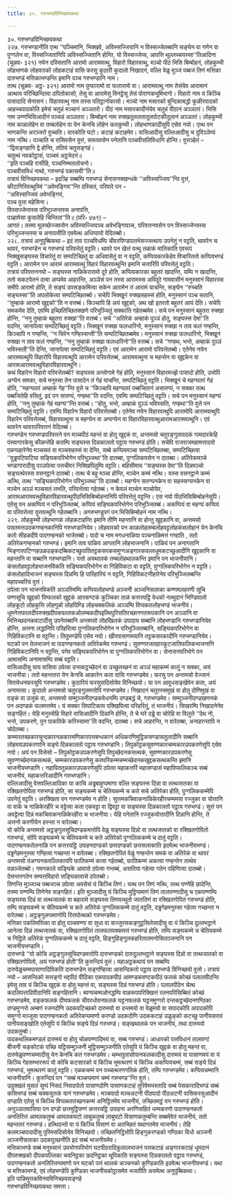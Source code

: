 ```yaml
---
title: ३०. गरुभण्डविनिच्छयकथा

---
```

३०. गरुभण्डविनिच्छयकथा  
२२७. गरुभण्डानीति एत्थ ‘‘पञ्चिमानि, भिक्खवे, अविस्सज्जियानि न विस्सज्जेतब्बानि सङ्घेन वा गणेन वा पुग्गलेन वा, विस्सज्जितानिपि अविस्सज्जितानि होन्ति, यो विस्सज्जेय्य, आपत्ति थुल्लच्चयस्सा’’तिआदिना (चूळव॰ ३२१) नयेन दस्सितानि आरामो आरामवत्थु, विहारो विहारवत्थु, मञ्चो पीठं भिसि बिम्बोहनं, लोहकुम्भी लोहभाणकं लोहवारको लोहकटाहं वासि फरसु कुठारी कुदालो निखादनं, वल्लि वेळु मुञ्जं पब्बजं तिणं मत्तिका दारुभण्डं मत्तिकाभण्डन्ति इमानि पञ्च गरुभण्डानि नाम।  
तत्थ (चूळव॰ अट्ठ॰ ३२१) आरामो नाम पुप्फारामो वा फलारामो वा। आरामवत्थु नाम तेसंयेव आरामानं अत्थाय परिच्छिन्दित्वा ठपितोकासो, तेसु वा आरामेसु विनट्ठेसु तेसं पोराणकभूमिभागो। विहारो नाम यं किञ्चि पासादादि सेनासनं। विहारवत्थु नाम तस्स पतिट्ठानोकासो। मञ्चो नाम मसारको बुन्दिकाबद्धो कुळीरपादको आहच्चपादकोति इमेसं चतुन्नं मञ्चानं अञ्ञतरो। पीठं नाम मसारकादीनंयेव चतुन्नं पीठानं अञ्ञतरं। भिसि नाम उण्णभिसिआदीनं पञ्चन्नं अञ्ञतरा। बिम्बोहनं नाम रुक्खतूललतातूलपोटकीतूलानं अञ्ञतरं। लोहकुम्भी नाम काळलोहेन वा तम्बलोहेन वा येन केनचि लोहेन कतकुम्भी। लोहभाणकादीसुपि एसेव नयो। एत्थ पन भाणकन्ति अरञ्जरो वुच्चति। वारकोति घटो। कटाहं कटाहमेव। वासिआदीसु वल्लिआदीसु च दुविञ्ञेय्यं नाम नत्थि। पञ्चाति च रासिवसेन वुत्तं, सरूपवसेन पनेतानि पञ्चवीसतिविधानि होन्ति। वुत्तञ्हेतं –  
‘‘द्विसङ्गहानि द्वे होन्ति, ततियं चतुसङ्गहं।  
चतुत्थं नवकोट्ठासं, पञ्चमं अट्ठभेदनं॥  
‘‘इति पञ्चहि रासीहि, पञ्चनिम्मललोचनो।  
पञ्चवीसविधं नाथो, गरुभण्डं पकासयी’’ति॥  
तत्रायं विनिच्छयकथा – इदञ्हि सब्बम्पि गरुभण्डं सेनासनक्खन्धके ‘‘अविस्सज्जिय’’न्ति वुत्तं, कीटागिरिवत्थुस्मिं ‘‘अवेभङ्गिय’’न्ति दस्सितं, परिवारे पन –  
‘‘अविस्सज्जियं अवेभङ्गियं,  
पञ्च वुत्ता महेसिना।  
विस्सज्जेन्तस्स परिभुञ्जन्तस्स अनापत्ति,  
पञ्हामेसा कुसलेहि चिन्तिता’’ति॥ (परि॰ ४७९) –  
आगतं। तस्मा मूलच्छेज्जवसेन अविस्सज्जियञ्च अवेभङ्गियञ्च, परिवत्तनवसेन पन विस्सज्जेन्तस्स परिभुञ्जन्तस्स च अनापत्तीति एवमेत्थ अधिप्पायो वेदितब्बो।  
२२८. तत्रायं अनुपुब्बिकथा – इदं ताव पञ्चविधम्पि चीवरपिण्डपातभेसज्जत्थाय उपनेतुं न वट्टति, थावरेन च थावरं, गरुभण्डेन च गरुभण्डं परिवत्तेतुं वट्टति। थावरे पन खेत्तं वत्थु तळाकं मातिकाति एवरूपं भिक्खुसङ्घस्स विचारेतुं वा सम्पटिच्छितुं वा अधिवासेतुं वा न वट्टति, कप्पियकारकेहेव विचारिततो कप्पियभण्डं वट्टति। आरामेन पन आरामं आरामवत्थुं विहारं विहारवत्थुन्ति इमानि चत्तारिपि परिवत्तेतुं वट्टति।  
तत्रायं परिवत्तननयो – सङ्घस्स नाळिकेरारामो दूरे होति, कप्पियकारका बहुतरं खादन्ति, यम्पि न खादन्ति, ततो सकटवेतनं दत्वा अप्पमेव आहरन्ति, अञ्ञेसं पन तस्स आरामस्स अविदूरे गामवासीनं मनुस्सानं विहारस्स समीपे आरामो होति, ते सङ्घं उपसङ्कमित्वा सकेन आरामेन तं आरामं याचन्ति, सङ्घेन ‘‘रुच्चति सङ्घस्सा’’ति अपलोकेत्वा सम्पटिच्छितब्बो। सचेपि भिक्खूनं रुक्खसहस्सं होति, मनुस्सानं पञ्च सतानि, ‘‘तुम्हाकं आरामो खुद्दको’’ति न वत्तब्बं। किञ्चापि हि अयं खुद्दको, अथ खो इतरतो बहुतरं आयं देति। सचेपि समकमेव देति, एवम्पि इच्छितिच्छितक्खणे परिभुञ्जितुं सक्काति गहेतब्बमेव। सचे पन मनुस्सानं बहुतरा रुक्खा होन्ति, ‘‘ननु तुम्हाकं बहुतरा रुक्खा’’ति वत्तब्बं। सचे ‘‘अतिरेकं अम्हाकं पुञ्ञं होतु, सङ्घस्स देमा’’ति वदन्ति, जानापेत्वा सम्पटिच्छितुं वट्टति। भिक्खूनं रुक्खा फलधारिनो, मनुस्सानं रुक्खा न ताव फलं गण्हन्ति, किञ्चापि न गण्हन्ति, ‘‘न चिरेन गण्हिस्सन्ती’’ति सम्पटिच्छितब्बमेव। मनुस्सानं रुक्खा फलधारिनो, भिक्खूनं रुक्खा न ताव फलं गण्हन्ति, ‘‘ननु तुम्हाकं रुक्खा फलधारिनो’’ति वत्तब्बं। सचे ‘‘गण्हथ, भन्ते, अम्हाकं पुञ्ञं भविस्सती’’ति देन्ति, जानापेत्वा सम्पटिच्छितुं वट्टति। एवं आरामेन आरामो परिवत्तेतब्बो। एतेनेव नयेन आरामवत्थुपि विहारोपि विहारवत्थुपि आरामेन परिवत्तेतब्बं, आरामवत्थुना च महन्तेन वा खुद्दकेन वा आरामआरामवत्थुविहारविहारवत्थूनि।  
कथं विहारेन विहारो परिवत्तेतब्बो? सङ्घस्स अन्तोगामे गेहं होति, मनुस्सानं विहारमज्झे पासादो होति, उभोपि अग्घेन समका, सचे मनुस्सा तेन पासादेन तं गेहं याचन्ति, सम्पटिच्छितुं वट्टति। भिक्खूनं चे महग्घतरं गेहं होति, ‘‘महग्घतरं अम्हाकं गेह’’न्ति वुत्ते च ‘‘किञ्चापि महग्घतरं पब्बजितानं असारुप्पं, न सक्का तत्थ पब्बजितेहि वसितुं, इदं पन सारुप्पं, गण्हथा’’ति वदन्ति, एवम्पि सम्पटिच्छितुं वट्टति। सचे पन मनुस्सानं महग्घं होति, ‘‘ननु तुम्हाकं गेहं महग्घ’’न्ति वत्तब्बं। ‘‘होतु, भन्ते, अम्हाकं पुञ्ञं भविस्सति, गण्हथा’’ति वुत्ते पन सम्पटिच्छितुं वट्टति। एवम्पि विहारेन विहारो परिवत्तेतब्बो। एतेनेव नयेन विहारवत्थुपि आरामोपि आरामवत्थुपि विहारेन परिवत्तेतब्बं, विहारवत्थुना च महग्घेन वा अप्पग्घेन वा विहारविहारवत्थुआरामआरामवत्थूनि। एवं थावरेन थावरपरिवत्तनं वेदितब्बं।  
गरुभण्डेन गरुभण्डपरिवत्तने पन मञ्चपीठं महन्तं वा होतु खुद्दकं वा, अन्तमसो चतुरङ्गुलपादकं गामदारकेहि पंस्वागारकेसु कीळन्तेहि कतम्पि सङ्घस्स दिन्नकालतो पट्ठाय गरुभण्डं होति। सचेपि राजराजमहामत्तादयो एकप्पहारेनेव मञ्चसतं वा मञ्चसहस्सं वा देन्ति, सब्बे कप्पियमञ्चा सम्पटिच्छितब्बा, सम्पटिच्छित्वा ‘‘वुड्ढपटिपाटिया सङ्घिकपरिभोगेन परिभुञ्जथा’’ति दातब्बा, पुग्गलिकवसेन न दातब्बा। अतिरेकमञ्चे भण्डागारादीसु पञ्ञपेत्वा पत्तचीवरं निक्खिपितुम्पि वट्टति। बहिसीमाय ‘‘सङ्घस्स देमा’’ति दिन्नमञ्चो सङ्घत्थेरस्स वसनट्ठाने दातब्बो। तत्थ चे बहू मञ्चा होन्ति, मञ्चेन कम्मं नत्थि। यस्स वसनट्ठाने कम्मं अत्थि, तत्थ ‘‘सङ्घिकपरिभोगेन परिभुञ्जथा’’ति दातब्बो। महग्घेन सतग्घनकेन वा सहस्सग्घनकेन वा मञ्चेन अञ्ञं मञ्चसतं लभति, परिवत्तेत्वा गहेतब्बं। न केवलं मञ्चेन मञ्चोयेव, आरामआरामवत्थुविहारविहारवत्थुपीठभिसिबिम्बोहनानिपि परिवत्तेतुं वट्टन्ति। एस नयो पीठभिसिबिम्बोहनेसुपि। एतेसु पन अकप्पियं न परिभुञ्जितब्बं, कप्पियं सङ्घिकपरिभोगेन परिभुञ्जितब्बं। अकप्पियं वा महग्घं कप्पियं वा परिवत्तेत्वा वुत्तवत्थूनि गहेतब्बानि। अगरुभण्डुपगं पन भिसिबिम्बोहनं नाम नत्थि।  
२२९. लोहकुम्भी लोहभाणकं लोहकटाहन्ति इमानि तीणि महन्तानि वा होन्तु खुद्दकानि वा, अन्तमसो पसतमत्तउदकगण्हनकानिपि गरुभण्डानियेव। लोहवारको पन काळलोहतम्बलोहवट्टलोहकंसलोहानं येन केनचि कतो सीहळदीपे पादगण्हनको भाजेतब्बो। पादो च नाम मगधनाळिया पञ्चनाळिमत्तं गण्हाति , ततो अतिरेकगण्हनको गरुभण्डं। इमानि ताव पाळियं आगतानि लोहभाजनानि। पाळियं पन अनागतानि भिङ्गारपटिग्गहउळउङ्कदब्बिकटच्छुपातितट्टकसरकसमुग्गअङ्गारकपल्लधूमकटच्छुआदीनि खुद्दकानि वा महन्तानि वा सब्बानि गरुभण्डानि। पत्तो अयथालकं तम्बलोहथालकन्ति इमानि पन भाजनीयानि। कंसलोहवट्टलोहभाजनविकति सङ्घिकपरिभोगेन वा गिहिविकटा वा वट्टति, पुग्गलिकपरिभोगेन न वट्टति। कंसलोहादिभाजनं सङ्घस्स दिन्नम्पि हि पारिहारियं न वट्टति, गिहिविकटनीहारेनेव परिभुञ्जितब्बन्ति महापच्चरियं वुत्तं।  
ठपेत्वा पन भाजनविकतिं अञ्ञस्मिम्पि कप्पियलोहभण्डे अञ्जनी अञ्जनिसलाका कण्णमलहरणी सूचि पण्णसूचि खुद्दको पिप्फलको खुद्दकं आरकण्टकं कुञ्चिका ताळं कत्तरयट्ठि वेधको नत्थुदानं भिण्डिवालो लोहकूटो लोहकुत्ति लोहगुळो लोहपिण्डि लोहचक्कलिकं अञ्ञम्पि विप्पकतलोहभण्डं भाजनीयं। धूमनेत्तफालदीपरुक्खदीपकपल्लकओलम्बकदीपइत्थिपुरिसतिरच्छानगतरूपकानि पन अञ्ञानि वा भित्तिच्छदनकवाटादीसु उपनेतब्बानि अन्तमसो लोहखिलकं उपादाय सब्बानि लोहभण्डानि गरुभण्डानियेव होन्ति, अत्तना लद्धानिपि परिहरित्वा पुग्गलिकपरिभोगेन न परिभुञ्जितब्बानि, सङ्घिकपरिभोगेन वा गिहिविकटानि वा वट्टन्ति। तिपुभण्डेपि एसेव नयो। खीरपासाणमयानि तट्टकसरकादीनि गरुभण्डानियेव।  
घटको पन तेलभाजनं वा पादगण्हनकतो अतिरेकमेव गरुभण्डं। सुवण्णरजतहारकूटजातिफलिकभाजनानि गिहिविकटानिपि न वट्टन्ति, पगेव सङ्घिकपरिभोगेन वा पुग्गलिकपरिभोगेन वा। सेनासनपरिभोगे पन आमासम्पि अनामासम्पि सब्बं वट्टति।  
वासिआदीसु याय वासिया ठपेत्वा दन्तकट्ठच्छेदनं वा उच्छुतच्छनं वा अञ्ञं महाकम्मं कातुं न सक्का, अयं भाजनीया। ततो महन्ततरा येन केनचि आकारेन कता वासि गरुभण्डमेव। फरसु पन अन्तमसो वेज्जानं सिरावेधनफरसुपि गरुभण्डमेव। कुठारियं फरसुसदिसोयेव विनिच्छयो। या पन आवुधसङ्खेपेन कता, अयं अनामासा। कुदालो अन्तमसो चतुरङ्गुलमत्तोपि गरुभण्डमेव। निखादनं चतुरस्समुखं वा होतु दोणिमुखं वा वङ्कं वा उजुकं वा, अन्तमसो सम्मुञ्जनीदण्डकवेधनम्पि दण्डबद्धं चे, गरुभण्डमेव। सम्मुञ्जनीदण्डखणनकं पन अदण्डकं फलमत्तमेव। यं सक्का सिपाटिकाय पक्खिपित्वा परिहरितुं, तं भाजनीयं। सिखरम्पि निखादनेनेव सङ्गहितं। येहि मनुस्सेहि विहारे वासिआदीनि दिन्नानि होन्ति, ते चे घरे दड्ढे वा चोरेहि वा विलुत्ते ‘‘देथ नो, भन्ते, उपकरणे, पुन पाकतिके करिस्सामा’’ति वदन्ति, दातब्बा। सचे आहरन्ति, न वारेतब्बा, अनाहरन्तापि न चोदेतब्बा।  
कम्मारतच्छकारचुन्दकारनळकारमणिकारपत्तबन्धकानं अधिकरणिमुट्ठिकसण्डासतुलादीनि सब्बानि लोहमयउपकरणानि सङ्घे दिन्नकालतो पट्ठाय गरुभण्डानि। तिपुकोट्टकसुवण्णकारचम्मकारउपकरणेसुपि एसेव नयो। अयं पन विसेसो – तिपुकोट्टकउपकरणेसुपि तिपुच्छेदनकसत्थकं, सुवण्णकारउपकरणेसु सुवण्णच्छेदनकसत्थकं, चम्मकारउपकरणेसु कतपरिकम्मचम्मच्छेदनकखुद्दकसत्थकन्ति इमानि भाजनीयभण्डानि। नहापिततुन्नकारउपकरणेसुपि ठपेत्वा महाकत्तरिं महासण्डासं महापिप्फलिकञ्च सब्बं भाजनीयं, महाकत्तरिआदीनि गरुभण्डानि।  
वल्लिआदीसु वेत्तवल्लिआदिका या काचि अड्ढबाहुप्पमाणा वल्लि सङ्घस्स दिन्ना वा तत्थजातका वा रक्खितगोपिता गरुभण्डं होति, सा सङ्घकम्मे च चेतियकम्मे च कते सचे अतिरेका होति, पुग्गलिककम्मेपि उपनेतुं वट्टति। अरक्खिता पन गरुभण्डमेव न होति। सुत्तमकचिवाकनाळिकेरहीरचम्ममया रज्जुका वा योत्तानि वा वाके च नाळिकेरहीरे च वट्टेत्वा कता एकवट्टा वा द्विवट्टा वा सङ्घस्स दिन्नकालतो पट्ठाय गरुभण्डं। सुत्तं पन अवट्टेत्वा दिन्नं मकचिवाकनाळिकेरहीरा च भाजनीया। येहि पनेतानि रज्जुकयोत्तादीनि दिन्नानि होन्ति, ते अत्तनो करणीयेन हरन्ता न वारेतब्बा।  
यो कोचि अन्तमसो अट्ठङ्गुलसूचिदण्डकमत्तोपि वेळु सङ्घस्स दिन्नो वा तत्थजातको वा रक्खितगोपितो गरुभण्डं, सोपि सङ्घकम्मे च चेतियकम्मे च कते अतिरेको पुग्गलिककम्मे च दातुं वट्टति। पादगण्हनकतेलनाळि पन कत्तरयट्ठि उपाहनदण्डको छत्तदण्डको छत्तसलाकाति इदमेत्थ भाजनीयभण्डं। दड्ढगेहमनुस्सा गण्हित्वा गच्छन्ता न वारेतब्बा। रक्खितगोपितं वेळुं गण्हन्तेन समकं वा अतिरेकं वा थावरं अन्तमसो तंअग्घनकवल्लिकायपि फातिकम्मं कत्वा गहेतब्बो, फातिकम्मं अकत्वा गण्हन्तेन तत्थेव वळञ्जेतब्बो। गमनकाले सङ्घिके आवासे ठपेत्वा गन्तब्बं, असतिया गहेत्वा गतेन पहिणित्वा दातब्बो। देसन्तरगतेन सम्पत्तविहारो सङ्घिकावासे ठपेतब्बो।  
तिणन्ति मुञ्जञ्च पब्बजञ्च ठपेत्वा अवसेसं यं किञ्चि तिणं। यत्थ पन तिणं नत्थि, तत्थ पण्णेहि छादेन्ति, तस्मा पण्णम्पि तिणेनेव सङ्गहितं। इति मुञ्जादीसु यं किञ्चि मुट्ठिप्पमाणं तिणं तालपण्णादीसु च एकपण्णम्पि सङ्घस्स दिन्नं वा तत्थजातकं वा बहारामे सङ्घस्स तिणवत्थुतो जाततिणं वा रक्खितगोपितं गरुभण्डं होति, तम्पि सङ्घकम्मे च चेतियकम्मे च कते अतिरेकं पुग्गलिककम्मे दातुं वट्टति, दड्ढगेहमनुस्सा गहेत्वा गच्छन्ता न वारेतब्बा। अट्ठङ्गुलप्पमाणोपि रित्तपोत्थको गरुभण्डमेव।  
मत्तिका पकतिमत्तिका वा होतु पञ्चवण्णा वा सुधा वा सज्जुरसकङ्गुट्ठसिलेसादीसु वा यं किञ्चि दुल्लभट्ठाने आनेत्वा दिन्नं तत्थजातकं वा, रक्खितगोपितं तालफलपक्कमत्तं गरुभण्डं होति, तम्पि सङ्घकम्मे च चेतियकम्मे च निट्ठिते अतिरेकं पुग्गलिककम्मे च दातुं वट्टति, हिङ्गुहिङ्गुलकहरितालमनोसिलञ्जनानि पन भाजनीयभण्डानि।  
दारुभण्डे ‘‘यो कोचि अट्ठङ्गुलसूचिदण्डमत्तोपि दारुभण्डको दारुदुल्लभट्ठाने सङ्घस्स दिन्नो वा तत्थजातको वा रक्खितगोपितो, अयं गरुभण्डं होती’’ति कुरुन्दियं वुत्तं। महाअट्ठकथायं पन सब्बम्पि दारुवेळुचम्मपासाणादिविकतिं दारुभण्डेन सङ्गण्हित्वा आसन्दिकतो पट्ठाय दारुभण्डे विनिच्छयो वुत्तो। तत्रायं नयो – आसन्दिको सत्तङ्गो भद्दपीठं पीठिका एकपादकपीठं आमण्डकवण्टकपीठं फलकं कोच्छं पलालपीठन्ति इमेसु ताव यं किञ्चि खुद्दकं वा होतु महन्तं वा, सङ्घस्स दिन्नं गरुभण्डं होति। पलालपीठेन चेत्थ कदलिपत्तादिपीठानिपि सङ्गहितानि। ब्यग्घचम्मओनद्धम्पि वाळरूपपरिक्खित्तं रतनपरिसिब्बितं कोच्छं गरुभण्डमेव, वङ्कफलकं दीघफलकं चीवरधोवनफलकं घट्टनफलकं घट्टनमुग्गरो दन्तकट्ठच्छेदनगण्ठिका दण्डमुग्गरो अम्बणं रजनदोणि उदकपटिच्छको दारुमयो वा दन्तमयो वा वेळुमयो वा सपादकोपि अपादकोपि समुग्गो मञ्जूसा पादगण्हनकतो अतिरेकप्पमाणो करण्डो उदकदोणि उदककटाहं उळुङ्को कटच्छु पानीयसरावं पानीयसङ्खोति एतेसुपि यं किञ्चि सङ्घे दिन्नं गरुभण्डं। सङ्खथालकं पन भाजनीयं, तथा दारुमयो उदकतुम्बो।  
पादकथलिकमण्डलं दारुमयं वा होतु चोळपण्णादिमयं वा, सब्बं गरुभण्डं। आधारको पत्तपिधानं तालवण्टं बीजनी चङ्कोटकं पच्छि यट्ठिसम्मुञ्जनी मुट्ठिसम्मुञ्जनीति एतेसुपि यं किञ्चि खुद्दकं वा होतु महन्तं वा, दारुवेळुपण्णचम्मादीसु येन केनचि कतं गरुभण्डमेव। थम्भतुलासोपानफलकादीसु दारुमयं वा पासाणमयं वा यं किञ्चि गेहसम्भाररूपं यो कोचि कटसारको यं किञ्चि भूमत्थरणं यं किञ्चि अकप्पियचम्मं, सब्बं सङ्घे दिन्नं गरुभण्डं, भूमत्थरणं कातुं वट्टति। एळकचम्मं पन पच्चत्थरणगतिकं होति, तम्पि गरुभण्डमेव। कप्पियचम्मानि भाजनीयानि। कुरुन्दियं पन ‘‘सब्बं मञ्चप्पमाणं चम्मं गरुभण्ड’’न्ति वुत्तं।  
उदुक्खलं मुसलं सुप्पं निसदं निसदपोतो पासाणदोणि पासाणकटाहं तुरिवेमभस्तादि सब्बं पेसकारादिभण्डं सब्बं कसिभण्डं सब्बं चक्कयुत्तकं यानं गरुभण्डमेव। मञ्चपादो मञ्चअटनी पीठपादो पीठअटनी वासिफरसुआदीनं दण्डाति एतेसु यं किञ्चि विप्पकततच्छनकम्मं अनिट्ठितमेव भाजनीयं, तच्छितमट्ठं पन गरुभण्डं होति। अनुञ्ञातवासिया पन दण्डो छत्तमुट्ठिपण्णं कत्तरयट्ठि उपाहना अरणिसहितं धम्मकरणो पादगण्हनकतो अनतिरित्तं आमलकतुम्बं आमलकघटो लाबुकतुम्बं लाबुघटो विसाणकतुम्बन्ति सब्बमेवेतं भाजनीयं, ततो महन्ततरं गरुभण्डं। हत्थिदन्तो वा यं किञ्चि विसाणं वा अतच्छितं यथागतमेव भाजनीयं। तेहि कतमञ्चपादादीसु पुरिमसदिसोयेव विनिच्छयो। तच्छितनिट्ठितोपि हिङ्गुकरण्डको गण्ठिका विधो अञ्जनी अञ्जनीसलाका उदकपुञ्छनीति इदं सब्बं भाजनीयमेव।  
मत्तिकाभण्डे सब्बं मनुस्सानं उपभोगपरिभोगं घटपीठरादिकुलालभाजनं पत्तकटाहं अङ्गारकटाहं धूमदानं दीपरुक्खको दीपकपल्लिका चयनिट्ठका छदनिट्ठका थूपिकाति सङ्घस्स दिन्नकालतो पट्ठाय गरुभण्डं, पादगण्हनकतो अनतिरित्तप्पमाणो पन घटको पत्तं थालकं कञ्चनको कुण्डिकाति इदमेत्थ भाजनीयभण्डं। यथा च मत्तिकाभण्डे, एवं लोहभण्डेपि कुण्डिका भाजनीयकोट्ठासमेव भजतीति अयमेत्थ अनुपुब्बिकथा।  
इति पाळिमुत्तकविनयविनिच्छयसङ्गहे  
गरुभण्डविनिच्छयकथा समत्ता।  